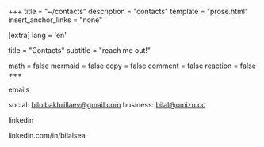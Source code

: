 +++
title = "~/contacts"
description = "contacts"
template = "prose.html"
insert_anchor_links = "none"

[extra]
lang = 'en'

title = "Contacts"
subtitle = "reach me out!"

math = false
mermaid = false
copy = false
comment = false
reaction = false
+++

emails

social: bilolbakhrillaev@gmail.com
business: bilal@omizu.cc


linkedin

linkedin.com/in/bilalsea